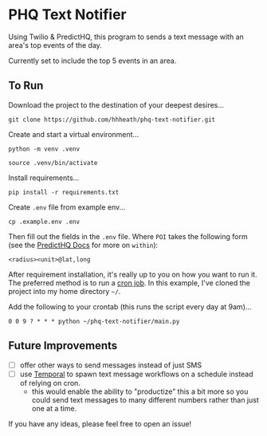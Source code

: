 # PHQ Text Notifier

Using Twilio & PredictHQ, this program to sends a text message with an area's top events of the day. 

Currently set to include the top 5 events in an area.

## To Run

Download the project to the destination of your deepest desires... 

```shell
git clone https://github.com/hhheath/phq-text-notifier.git
```

Create and start a virtual environment...

```shell
python -m venv .venv

source .venv/bin/activate
```

Install requirements...

```shell
pip install -r requirements.txt
```

Create `.env` file from example env...

```shell
cp .example.env .env
```

Then fill out the fields in the `.env` file. Where `POI` takes the following form (see the [PredictHQ Docs](https://docs.predicthq.com/resources/events) for more on `within`): 

```shell
<radius><unit>@lat,long
```

After requirement installation, it's really up to you on how you want to run it. The preferred method is to run a [cron job](https://www.hostinger.com/tutorials/cron-job). In this example, I've cloned the project into my home directory `~/`.

Add the following to your crontab (this runs the script every day at 9am)...

```shell
0 0 9 ? * * * python ~/phq-text-notifier/main.py
```

## Future Improvements

- [ ] offer other ways to send messages instead of just SMS
- [ ] use [Temporal](https://temporal.io) to spawn text message workflows on a schedule instead of relying on cron. 
  - this would enable the ability to "productize" this a bit more so you could send text messages to many different numbers rather than just one at a time.

If you have any ideas, please feel free to open an issue! 
